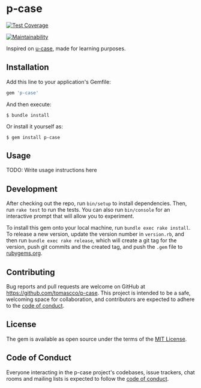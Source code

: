 # p-case

[![Test Coverage](https://api.codeclimate.com/v1/badges/c5ac1041022f23c737fd/test_coverage)](https://codeclimate.com/github/tomascco/p-case/test_coverage)

[![Maintainability](https://api.codeclimate.com/v1/badges/c5ac1041022f23c737fd/maintainability)](https://codeclimate.com/github/tomascco/p-case/maintainability)

Inspired on [u-case](https://github.com/serradura/u-case), made for learning purposes.

## Installation

Add this line to your application's Gemfile:

```ruby
gem 'p-case'
```

And then execute:

    $ bundle install

Or install it yourself as:

    $ gem install p-case

## Usage

TODO: Write usage instructions here

## Development

After checking out the repo, run `bin/setup` to install dependencies. Then, run `rake test` to run the tests. You can also run `bin/console` for an interactive prompt that will allow you to experiment.

To install this gem onto your local machine, run `bundle exec rake install`. To release a new version, update the version number in `version.rb`, and then run `bundle exec rake release`, which will create a git tag for the version, push git commits and the created tag, and push the `.gem` file to [rubygems.org](https://rubygems.org).

## Contributing

Bug reports and pull requests are welcome on GitHub at https://github.com/tomascco/p-case. This project is intended to be a safe, welcoming space for collaboration, and contributors are expected to adhere to the [code of conduct](https://github.com/tomascco/p-case/blob/main/CODE_OF_CONDUCT.md).

## License

The gem is available as open source under the terms of the [MIT License](https://opensource.org/licenses/MIT).

## Code of Conduct

Everyone interacting in the p-case project's codebases, issue trackers, chat rooms and mailing lists is expected to follow the [code of conduct](https://github.com/tomascco/p-case/blob/main/CODE_OF_CONDUCT.md).
